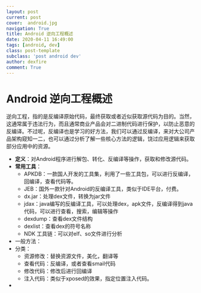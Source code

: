 ```yaml
---
layout: post
current: post
cover:  android.jpg
navigation: True
title: Android 逆向工程概述
date: 2020-04-11 16:49:00
tags: [android, dev]
class: post-template
subclass: 'post android dev'
author: dexfire
comment: True
---
```


# Android 逆向工程概述

逆向工程，指的是反编译原始代码，最终获取或者近似获取源代码为目的。当然，这通常属于违法行为，而且通常商业产品会对二进制代码进行保护，以防止恶意的反编译。不过呢，反编译也是学习的好方法，我们可以通过反编译，来对大公司产品架构窥知一二，也可以通过分析了解一些核心方法的逻辑，饶过应用逻辑来获取部分应用中的资源。

- **定义**：对Android程序进行解包、转化、反编译等操作，获取和修改源代码。
- **常用工具**：
  - APKDB：一款国人开发的工具集，利用了一些工具包，可以进行反编译，回编译，查看代码等。
  - JEB：国外一款针对Android的反编译工具，类似于IDE平台，付费。
  - dx.jar：处理dex文件，转换为jar文件
  - jdax：java编写的反编译工具，可以处理dex，apk文件，反编译得到java代码，可以进行查看，搜索，编辑等操作
  - dexdump：查看dex文件结构
  - dexlist：查看dex的符号名称
  - NDK 工具链：可以对elf、so文件进行分析
- 一般方法：
- 分类：
  - 资源修改：替换资源文件，美化，翻译等
  - 查看代码：反编译，或者查看smail代码
  - 修改代码：修改后进行回编译
  - 注入代码：类似于xposed的效果，指定位置注入代码。
- 